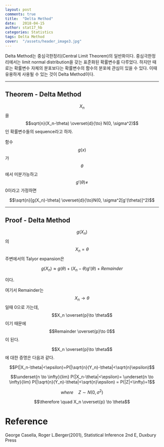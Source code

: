 ```yaml
---
layout: post
comments: true
title:  "Delta Method"
date:   2018-04-15
author: stat17_hb
categories: Statistics
tags: Delta Method
cover:  "/assets/header_image3.jpg"
---
```


Delta Method는 중심극한정리(Central Limit Theorem)의 일반화이다. 중심극한정리에서는 limit normal distribution을 갖는 표준화된 확률변수를 다루었다. 하지만 때로는 확률변수 자체의 분포보다는 확률변수의 함수의 분포에 관심이 있을 수 있다. 이때 유용하게 사용될 수 있는 것이 Delta Method이다.

_ _ _

## Theorem - Delta Method

$$X_n$$을 $$sqrt{n}(X_n-\theta) \overset{d}{\to} N(0, \sigma^2)$$인 확률변수들의 sequence라고 하자. 

함수 $$g(x)$$가 $$\theta$$에서 미분가능하고 $$g'(\theta)\ne$$0이라고 가정하면

$$\sqrt{n}[g(X_n)-\theta] \overset{d}{\to}N(0, \sigma^2[g'(\theta)]^2)$$

_ _ _

## Proof - Delta Method

$$g(X_n)$$의 $$X_n=\theta$$ 주변에서의 Talyor expansion은

$$g(X_n) \approx g(\theta)+ (X_n-\theta)g'(\theta) + Remainder$$

이다.

여기서 Remainder는 $$X_n \to \theta$$일때 0으로 가는데, $$X_n \overset{p}\to \theta$$이기 때문에 $$Remainder \overset{p}\to 0$$이 된다.

$$X_n \overset{p}\to \theta$$에 대한 증명은 다음과 같다.

$$P(|X_n-\theta|<\epsilon)=P(|\sqrt{n}(Y_n)-\theta|<\sqrt{n}\epsilon)$$

$$\underset{n \to \infty}{lim} P(|X_n-\theta|<\epsilon)= \underset{n \to \infty}{lim} P(|\sqrt{n}(Y_n)-\theta|<\sqrt{n}\epsilon) = P(|Z|<\infty)=1$$

$$where \quad Z \sim N(0, \sigma^2)$$

$$\therefore \quad X_n \overset{p} \to \theta$$






# Reference

George Casella, Roger L.Berger(2001), Statistical Inference 2nd E, Duxbury Press